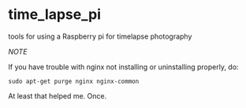 # time_lapse_pi
tools for using a Raspberry pi for timelapse photography

*NOTE*

If you have trouble with nginx not installing or uninstalling properly, do:

`sudo apt-get purge nginx nginx-common`

At least that helped me. Once. 